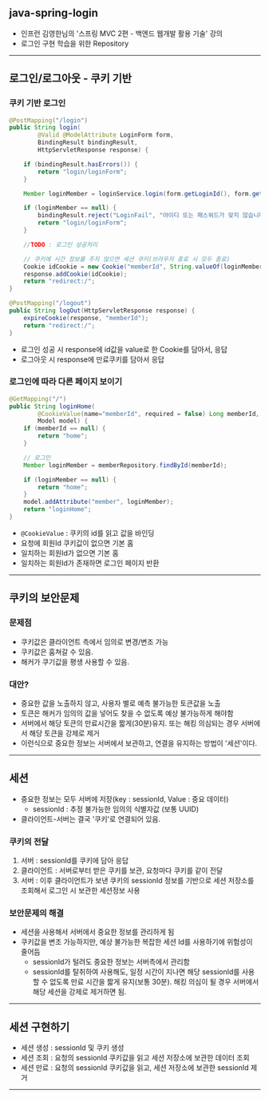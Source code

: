 
## java-spring-login

- 인프런 김영한님의 '스프링 MVC 2편 - 백엔드 웹개발 활용 기술' 강의
- 로그인 구현 학습을 위한 Repository

---

## 로그인/로그아웃 - 쿠키 기반

### 쿠키 기반 로그인
```java
@PostMapping("/login")
public String login(
        @Valid @ModelAttribute LoginForm form,
        BindingResult bindingResult,
        HttpServletResponse response) {

    if (bindingResult.hasErrors()) {
        return "login/loginForm";
    }

    Member loginMember = loginService.login(form.getLoginId(), form.getPassword());

    if (loginMember == null) {
        bindingResult.reject("LoginFail", "아이디 또는 패스워드가 맞지 않습니다.");
        return "login/loginForm";
    }

    //TODO : 로그인 성공처리

    // 쿠키에 시간 정보를 주지 않으면 세션 쿠키(브라우저 종료 시 모두 종료)
    Cookie idCookie = new Cookie("memberId", String.valueOf(loginMember.getId()));
    response.addCookie(idCookie);
    return "redirect:/";
}
```
```java
@PostMapping("/logout")
public String logOut(HttpServletResponse response) {
    expireCookie(response, "memberId");
    return "redirect:/";
}
```
- 로그인 성공 시 response에 id값을 value로 한 Cookie를 담아서, 응답
- 로그아웃 시 response에 만료쿠키를 담아서 응답


### 로그인에 따라 다른 페이지 보이기
```java
@GetMapping("/")
public String loginHome(
        @CookieValue(name="memberId", required = false) Long memberId,
        Model model) {
    if (memberId == null) {
        return "home";
    }

    // 로그인
    Member loginMember = memberRepository.findById(memberId);

    if (loginMember == null) {
        return "home";
    }
    model.addAttribute("member", loginMember);
    return "loginHome";
}
```
- `@CookieValue` : 쿠키의 id를 읽고 값을 바인딩
- 요청에 회원Id 쿠키값이 없으면 기본 홈 
- 일치하는 회원Id가 없으면 기본 홈
- 일치하는 회원Id가 존재하면 로그인 페이지 반환

---

## 쿠키의 보안문제

### 문제점
- 쿠키값은 클라이언트 측에서 임의로 변경/변조 가능
- 쿠키값은 훔쳐갈 수 있음.
- 해커가 쿠기값을 평생 사용할 수 있음.

### 대안?
- 중요한 값을 노출하지 않고, 사용자 별로 예측 불가능한 토큰값을 노출
- 토큰은 해커가 임의의 값을 넣어도 찾을 수 없도록 예상 불가능하게 해야함
- 서버에서 해당 토큰의 만료시간을 짧게(30분)유지. 또는 해킹 의심되는 경우 서버에서 해당 토큰을 강제로 제거
- 이런식으로 중요한 정보는 서버에서 보관하고, 연결을 유지하는 방법이 '세션'이다.

---

## 세션
- 중요한 정보는 모두 서버에 저장(key : sessionId, Value : 중요 데이터)
  - sessionId : 추정 불가능한 임의의 식별자값 (보통 UUID)
- 클라이언트-서버는 결국 '쿠키'로 연결되어 있음.

### 쿠키의 전달
1. 서버 : sessionId를 쿠키에 담아 응답
2. 클라이언트 : 서버로부터 받은 쿠키를 보관, 요청마다 쿠키를 같이 전달
3. 서버 : 이후 클라이언트가 보낸 쿠키의 sessionId 정보를 기반으로 세션 저장소를 조회해서 로그인 시 보관한 세션정보 사용

### 보안문제의 해결
- 세션을 사용해서 서버에서 중요한 정보를 관리하게 됨
- 쿠키값을 변조 가능하지만, 예상 불가능한 복잡한 세션 Id를 사용하기에 위험성이 줄어듬
  - sessionId가 털려도 중요한 정보는 서버측에서 관리함
  - sessionId를 탈취하여 사용해도, 일정 시간이 지나면 해당 sessionId를 사용할 수 없도록 만료 시간을 짧게 유지(보통 30분). 해킹 의심이 될 경우 서버에서 해당 세션을 강제로 제거하면 됨.

---

## 세션 구현하기

- 세션 생성 : sessionId 및 쿠키 생성
- 세션 조회 : 요청의 sessionId 쿠키값을 읽고 세션 저장소에 보관한 데이터 조회
- 세션 만료 : 요청의 sessionId 쿠키값을 읽고, 세션 저장소에 보관한 sessionId 제거

---
